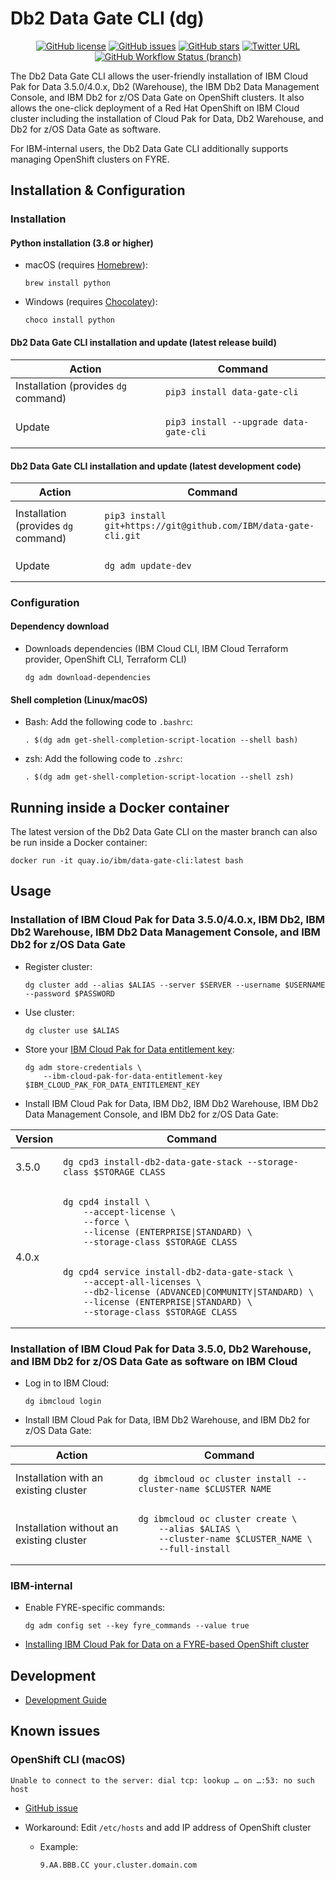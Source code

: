 # Db2 Data Gate CLI (dg)

<div align="center">
    <p>
        <a href="https://github.com/IBM/data-gate-cli/blob/master/LICENSE"><img alt="GitHub license" src="https://img.shields.io/github/license/IBM/data-gate-cli?style=for-the-badge"></a>
	    <a href="https://github.com/IBM/data-gate-cli/issues"><img alt="GitHub issues" src="https://img.shields.io/github/issues/IBM/data-gate-cli?style=for-the-badge"></a>
        <a href="https://github.com/IBM/data-gate-cli/stargazers"><img alt="GitHub stars" src="https://img.shields.io/github/stars/IBM/data-gate-cli?style=for-the-badge"></a>
        <a href="https://twitter.com/intent/tweet?text=Wow:&url=https%3A%2F%2Fgithub.com%2FIBM%2Fdata-gate-cli"><img alt="Twitter URL" src="https://img.shields.io/twitter/url?color=blue&style=for-the-badge&url=https%3A%2F%2Fgithub.com%2FIBM%2Fdata-gate-cli"></a>
        <a href="https://github.com/IBM/data-gate-cli/actions?query=workflow%3A%22Python+Testing%22+branch%3Amaster"><img alt="GitHub Workflow Status (branch)" src="https://img.shields.io/github/workflow/status/IBM/data-gate-cli/Python%20Testing/master?label=Python%20Testing&style=for-the-badge"></a>
    </p>
</div>

The Db2 Data Gate CLI allows the user-friendly installation of IBM Cloud Pak for Data 3.5.0/4.0.x, Db2 (Warehouse), the IBM Db2 Data Management Console, and IBM Db2 for z/OS Data Gate on OpenShift clusters. It also allows the one-click deployment of a Red Hat OpenShift on IBM Cloud cluster including the installation of Cloud Pak for Data, Db2 Warehouse, and Db2 for z/OS Data Gate as software.

For IBM-internal users, the Db2 Data Gate CLI additionally supports managing OpenShift clusters on FYRE.

## Installation & Configuration

### Installation

#### Python installation (3.8 or higher)

- macOS (requires [Homebrew](https://brew.sh/)):

  ```shell
  brew install python
  ```

- Windows (requires [Chocolatey](https://chocolatey.org/)):

  ```shell
  choco install python
  ```

#### Db2 Data Gate CLI installation and update (latest release build)

<table>
<thead>
<tr>
<th>Action</th>
<th>Command</th>
</tr>
</thead>
<tbody>
<tr/>
<tr>
<td>Installation (provides <code>dg</code> command)</td>
<td>

```shell
pip3 install data-gate-cli
```

</td>
</tr>
<tr/>
<tr>
<td>Update</td>
<td>

```shell
pip3 install --upgrade data-gate-cli
```

</td>
</tr>
</tbody>
</table>

#### Db2 Data Gate CLI installation and update (latest development code)

<table>
<thead>
<tr>
<th>Action</th>
<th>Command</th>
</tr>
</thead>
<tbody>
<tr/>
<tr>
<td>Installation (provides <code>dg</code> command)</td>
<td>

```shell
pip3 install git+https://git@github.com/IBM/data-gate-cli.git
```

</td>
</tr>
<tr/>
<tr>
<td>Update</td>
<td>

```shell
dg adm update-dev
```

</td>
</tr>
</tbody>
</table>

### Configuration

#### Dependency download

- Downloads dependencies (IBM Cloud CLI, IBM Cloud Terraform provider, OpenShift CLI, Terraform CLI)

  ```shell
  dg adm download-dependencies
  ```

#### Shell completion (Linux/macOS)

- Bash: Add the following code to `.bashrc`:

  ```shell
  . $(dg adm get-shell-completion-script-location --shell bash)
  ```

- zsh: Add the following code to `.zshrc`:

  ```shell
  . $(dg adm get-shell-completion-script-location --shell zsh)
  ```

## Running inside a Docker container

The latest version of the Db2 Data Gate CLI on the master branch can also be run inside a Docker container:

```shell
docker run -it quay.io/ibm/data-gate-cli:latest bash
```

## Usage

### Installation of IBM Cloud Pak for Data 3.5.0/4.0.x, IBM Db2, IBM Db2 Warehouse, IBM Db2 Data Management Console, and IBM Db2 for z/OS Data Gate

- Register cluster:

  ```shell
  dg cluster add --alias $ALIAS --server $SERVER --username $USERNAME --password $PASSWORD
  ```

- Use cluster:

  ```shell
  dg cluster use $ALIAS
  ```

- Store your [IBM Cloud Pak for Data entitlement key](https://myibm.ibm.com/products-services/containerlibrary):

  ```shell
  dg adm store-credentials \
      --ibm-cloud-pak-for-data-entitlement-key $IBM_CLOUD_PAK_FOR_DATA_ENTITLEMENT_KEY
  ```

- Install IBM Cloud Pak for Data, IBM Db2, IBM Db2 Warehouse, IBM Db2 Data Management Console, and IBM Db2 for z/OS Data Gate:

<table>
<thead>
<tr>
<th>Version</th>
<th>Command</th>
</tr>
</thead>
<tbody>
<tr/>
<tr>
<td>3.5.0</td>
<td>

```shell
dg cpd3 install-db2-data-gate-stack --storage-class $STORAGE_CLASS
```

</td>
</tr>
<tr/>
<tr>
<td rowspan="3">4.0.x</td>
<td>

```shell
dg cpd4 install \
    --accept-license \
    --force \
    --license (ENTERPRISE|STANDARD) \
    --storage-class $STORAGE_CLASS
```

</td>
<tr/>
<tr>
<td>

```shell
dg cpd4 service install-db2-data-gate-stack \
    --accept-all-licenses \
    --db2-license (ADVANCED|COMMUNITY|STANDARD) \
    --license (ENTERPRISE|STANDARD) \
    --storage-class $STORAGE_CLASS
```

</td>
</tr>
</tr>
</tbody>
</table>

### Installation of IBM Cloud Pak for Data 3.5.0, Db2 Warehouse, and IBM Db2 for z/OS Data Gate as software on IBM Cloud

- Log in to IBM Cloud:

  ```shell
  dg ibmcloud login
  ```

- Install IBM Cloud Pak for Data, IBM Db2 Warehouse, and IBM Db2 for z/OS Data Gate:

<table>
<thead>
<tr>
<th>Action</th>
<th>Command</th>
</tr>
</thead>
<tbody>
<tr/>
<tr>
<td>Installation with an existing cluster</td>
<td>

```shell
dg ibmcloud oc cluster install --cluster-name $CLUSTER_NAME
```

</td>
</tr>
<tr/>
<tr>
<td>Installation without an existing cluster</td>
<td>

```shell
dg ibmcloud oc cluster create \
    --alias $ALIAS \
    --cluster-name $CLUSTER_NAME \
    --full-install
```

</td>
</tr>
</tbody>
</table>

### IBM-internal

- Enable FYRE-specific commands:

  ```shell
  dg adm config set --key fyre_commands --value true
  ```

- [Installing IBM Cloud Pak for Data on a FYRE-based OpenShift cluster](docs/installing_ibm_cloud_pak_for_data_on_a_fyre-based_openshift_cluster.md)

## Development

- [Development Guide](docs/development_guide.md)

## Known issues

### OpenShift CLI (macOS)

```shell
Unable to connect to the server: dial tcp: lookup … on …:53: no such host
```

- [GitHub issue](https://github.com/openshift/oc/issues/315)
- Workaround: Edit `/etc/hosts` and add IP address of OpenShift cluster

  - Example:

    ```
    9.AA.BBB.CC your.cluster.domain.com
    ```
